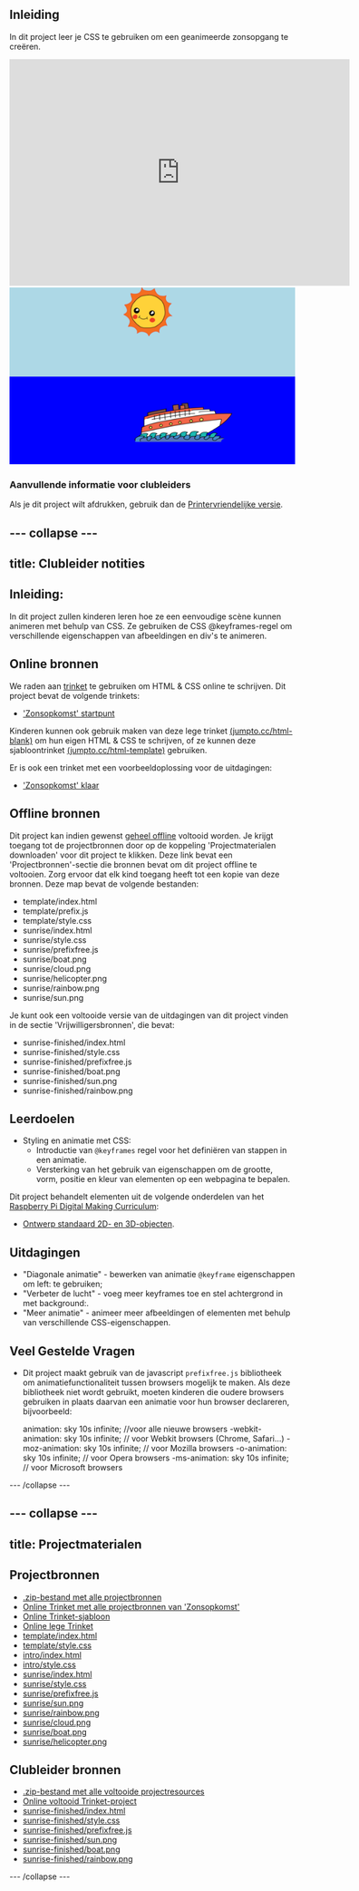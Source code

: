 ## Inleiding

In dit project leer je CSS te gebruiken om een ​​geanimeerde zonsopgang te creëren.

<div class="trinket">
  <iframe src="https://trinket.io/embed/html/abcc0284a3?outputOnly=true&start=result" width="600" height="400" frameborder="0" marginwidth="0" marginheight="0" allowfullscreen>
  </iframe>
  <img src="images/sunrise-final.png">
</div>

### Aanvullende informatie voor clubleiders

Als je dit project wilt afdrukken, gebruik dan de [Printervriendelijke versie](https://projects.raspberrypi.org/nl-NL/projects/sunrise/print).

--- collapse ---
---
title: Clubleider notities
---
## Inleiding:

In dit project zullen kinderen leren hoe ze een eenvoudige scène kunnen animeren met behulp van CSS. Ze gebruiken de CSS @keyframes-regel om verschillende eigenschappen van afbeeldingen en div's te animeren.

## Online bronnen

We raden aan [trinket](https://trinket.io/) te gebruiken om HTML & CSS online te schrijven. Dit project bevat de volgende trinkets:

+ ['Zonsopkomst' startpunt](https://trinket.io/html/web-sunrise)

Kinderen kunnen ook gebruik maken van deze lege trinket [(jumpto.cc/html-blank)](http://jumpto.cc/html-blank) om hun eigen HTML & CSS te schrijven, of ze kunnen deze sjabloontrinket [(jumpto.cc/html-template)](http://jumpto.cc/html-template) gebruiken.

Er is ook een trinket met een voorbeeldoplossing voor de uitdagingen:

+ ['Zonsopkomst' klaar](https://trinket.io/html/abcc0284a3)

## Offline bronnen

Dit project kan indien gewenst [geheel offline](../offline.html) voltooid worden. Je krijgt toegang tot de projectbronnen door op de koppeling 'Projectmaterialen downloaden' voor dit project te klikken. Deze link bevat een 'Projectbronnen'-sectie die bronnen bevat om dit project offline te voltooien. Zorg ervoor dat elk kind toegang heeft tot een kopie van deze bronnen. Deze map bevat de volgende bestanden:

+ template/index.html
+ template/prefix.js
+ template/style.css
+ sunrise/index.html
+ sunrise/style.css
+ sunrise/prefixfree.js
+ sunrise/boat.png
+ sunrise/cloud.png
+ sunrise/helicopter.png
+ sunrise/rainbow.png
+ sunrise/sun.png

Je kunt ook een voltooide versie van de uitdagingen van dit project vinden in de sectie 'Vrijwilligersbronnen', die bevat:

+ sunrise-finished/index.html
+ sunrise-finished/style.css
+ sunrise-finished/prefixfree.js
+ sunrise-finished/boat.png
+ sunrise-finished/sun.png
+ sunrise-finished/rainbow.png

## Leerdoelen

+ Styling en animatie met CSS: 
    + Introductie van `@keyframes` regel voor het definiëren van stappen in een animatie.
    + Versterking van het gebruik van eigenschappen om de grootte, vorm, positie en kleur van elementen op een webpagina te bepalen.

Dit project behandelt elementen uit de volgende onderdelen van het [Raspberry Pi Digital Making Curriculum](http://rpf.io/curriculum):

+ [Ontwerp standaard 2D- en 3D-objecten](https://www.raspberrypi.org/curriculum/design/creator).

## Uitdagingen

+ "Diagonale animatie" - bewerken van animatie `@keyframe` eigenschappen om left: te gebruiken;
+ "Verbeter de lucht" - voeg meer keyframes toe en stel achtergrond in met background:.
+ "Meer animatie" - animeer meer afbeeldingen of elementen met behulp van verschillende CSS-eigenschappen. 

## Veel Gestelde Vragen

+ Dit project maakt gebruik van de javascript `prefixfree.js` bibliotheek om animatiefunctionaliteit tussen browsers mogelijk te maken. Als deze bibliotheek niet wordt gebruikt, moeten kinderen die oudere browsers gebruiken in plaats daarvan een animatie voor hun browser declareren, bijvoorbeeld:

    animation: sky 10s infinite;            //voor alle nieuwe browsers
    -webkit-animation: sky 10s infinite;    // voor Webkit browsers (Chrome, Safari...)
    -moz-animation: sky 10s infinite;       // voor Mozilla browsers
    -o-animation: sky 10s infinite;         // voor Opera browsers
    -ms-animation: sky 10s infinite;        // voor Microsoft browsers 
    

--- /collapse ---

--- collapse ---
---
title: Projectmaterialen
---
## Projectbronnen

+ [.zip-bestand met alle projectbronnen](resources/sunrise-project-resources.zip)
+ [Online Trinket met alle projectbronnen van 'Zonsopkomst'](http://jumpto.cc/web-sunrise)
+ [Online Trinket-sjabloon](http://jumpto.cc/trinket-template)
+ [Online lege Trinket](http://jumpto.cc/trinket-blank)
+ [template/index.html](resources/template-index.html)
+ [template/style.css](resources/template-style.css)
+ [intro/index.html](resources/intro-index.html)
+ [intro/style.css](resources/intro-style.css)
+ [sunrise/index.html](resources/sunrise-index.html)
+ [sunrise/style.css](resources/sunrise-style.css)
+ [sunrise/prefixfree.js](resources/sunrise-prefixfree.js)
+ [sunrise/sun.png](resources/sunrise-sun.png)
+ [sunrise/rainbow.png](resources/sunrise-rainbow.png)
+ [sunrise/cloud.png](resources/sunrise-cloud.png)
+ [sunrise/boat.png](resources/sunrise-boat.png)
+ [sunrise/helicopter.png](resources/sunrise-helicopter.png)

## Clubleider bronnen

+ [.zip-bestand met alle voltooide projectresources](resources/sunrise-volunteer-resources.zip)
+ [Online voltooid Trinket-project](https://trinket.io/html/abcc0284a3)
+ [sunrise-finished/index.html](resources/sunrise-finished-index.html)
+ [sunrise-finished/style.css](resources/sunrise-finished-style.css)
+ [sunrise-finished/prefixfree.js](resources/sunrise-finished-prefixfree.js)
+ [sunrise-finished/sun.png](resources/sunrise-finished-sun.png)
+ [sunrise-finished/boat.png](resources/sunrise-finished-boat.png)
+ [sunrise-finished/rainbow.png](resources/sunrise-finished-rainbow.png)

--- /collapse ---